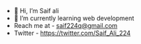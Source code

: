 - 👋 Hi, I’m Saif ali
- 🌱 I’m currently learning web development
- Reach me at - saif224q@gmail.com
- Twitter - https://twitter.com/Saif_Ali_224

<!---
SAIF224q/SAIF224q is a ✨ special ✨ repository because its `README.md` (this file) appears on your GitHub profile.
You can click the Preview link to take a look at your changes.
--->
